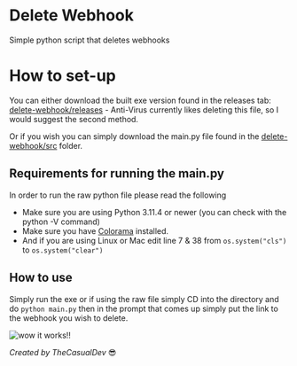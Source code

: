 # Delete Webhook
Simple python script that deletes webhooks 

# How to set-up
You can either download the built exe version found in the releases tab: [delete-webhook/releases](https://github.com/TheCasualDev/delete-webhook/releases) - Anti-Virus currently likes deleting this file, so I would suggest the second method.

Or if you wish you can simply download the main.py file found in the [delete-webhook/src](https://github.com/TheCasualDev/delete-webhook/blob/main/src) folder.

## Requirements for running the main.py
In order to run the raw python file please read the following
- Make sure you are using Python 3.11.4 or newer (you can check with the python -V command)
- Make sure you have [Colorama](https://github.com/tartley/colorama) installed.
- And if you are using Linux or Mac edit line 7 & 38 from ``os.system("cls")`` to ``os.system("clear")``

## How to use
Simply run the exe or if using the raw file simply CD into the directory and do ``python main.py`` then in the prompt that comes up simply put the link to the webhook you wish to delete.

![wow it works!!](https://github.com/TheCasualDev/delete-webhook/assets/67862282/a57bc25e-2c9c-45d6-b341-c2474dacce74)






*Created by TheCasualDev* 😎
